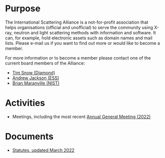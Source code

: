 # Purpose

The International Scattering Alliance is a not-for-profit association that helps organisations (official and unofficial) to serve the community using X-ray, neutron and light scattering methods with information and software. It can, for example, hold electronic assets such as domain names and mail lists. Please e-mail us if you want to find out more or would like to become a member.

For more information or to become a member please contact one of the current board members of the Alliance:
* [Tim Snow (Diamond)](mailto:tim.snow@diamond.ac.uk)
* [Andrew Jackson (ESS)](mailto:andrew.jackson@ess.eu)
* [Brian Maranville (NIST)](mailto:brian.maranville@nist.gov)

# Activities
* Meetings, including the most recent [Annual General Meeting (2022)](meetings/AGM_2022)

# Documents
* [Statutes, updated March 2022](documents/Statutes%20of%20The%20International%20Scattering%20Alliance_Rev_March2022.pdf)
